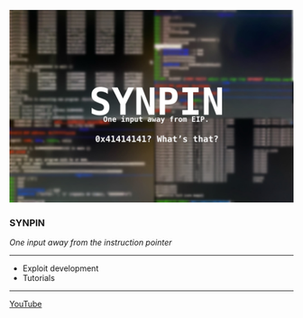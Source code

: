 ![banner](banner.jpeg)

### SYNPIN

*One input away from the instruction pointer*

---

- Exploit development
- Tutorials

---

[YouTube](https://www.youtube.com/channel/UCGL7Tb0zsHqQlxmGnG6XK5g)
